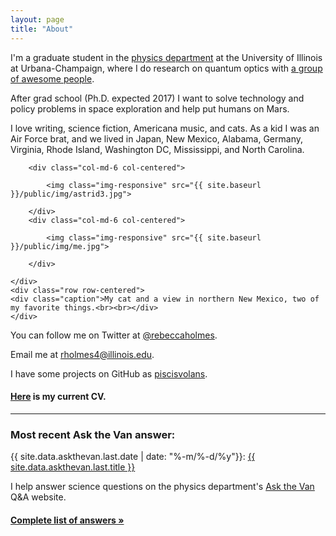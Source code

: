 ```yaml
---
layout: page
title: "About"
---
```


I'm a graduate student in the [physics department](http://physics.illinois.edu/) at the University of Illinois at Urbana-Champaign, where I do research on quantum optics with [a group of awesome people](http://research.physics.illinois.edu/QI/Photonics/).

After grad school (Ph.D. expected 2017) I want to solve technology and policy problems in space exploration and help put humans on Mars.

I love writing, science fiction, Americana music, and cats. As a kid I was an Air Force brat, and we lived in Japan, New Mexico, Alabama, Germany, Virginia, Rhode Island, Washington DC, Mississippi, and North Carolina.

<div class="about">
<div class="container">
	<div class="row row-centered">
	
		<div class="col-md-6 col-centered">

			<img class="img-responsive" src="{{ site.baseurl }}/public/img/astrid3.jpg">

		</div>
		<div class="col-md-6 col-centered">

			<img class="img-responsive" src="{{ site.baseurl }}/public/img/me.jpg">

		</div>
		
	</div>
	<div class="row row-centered">
	<div class="caption">My cat and a view in northern New Mexico, two of my favorite things.<br><br></div>
	</div>
</div>
</div>

You can follow me on Twitter at [@rebeccaholmes](https://twitter.com/rebeccaholmes).

Email me at [rholmes4@illinois.edu](mailto:rholmes4@illinois.edu).

I have some projects on GitHub as [piscisvolans](https://github.com/piscisvolans).

#### <a href="{{ site.baseurl }}/public/pdf/webcv_2-16.pdf">Here</a> is my current CV.

<hr>

### Most recent Ask the Van answer:

{{ site.data.askthevan.last.date | date: "%-m/%-d/%y"}}: <a href="{{ site.data.askthevan.last.url }}">{{ site.data.askthevan.last.title }}</a>

I help answer science questions on the physics department's [Ask the Van](http://van.physics.illinois.edu/qa/) Q&A website.

#### <a href="{{ site.baseurl }}/askthevan">Complete list of answers &raquo;</a>




